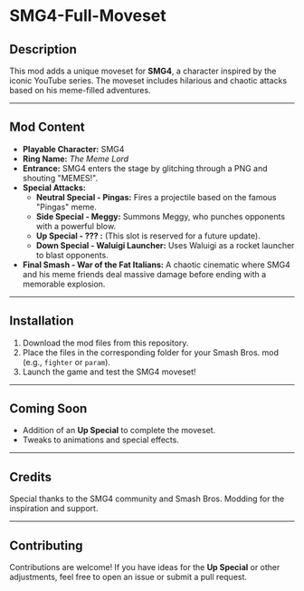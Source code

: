 # SMG4-Full-Moveset

## **Description**  
This mod adds a unique moveset for **SMG4**, a character inspired by the iconic YouTube series. The moveset includes hilarious and chaotic attacks based on his meme-filled adventures.

---

## **Mod Content**  
- **Playable Character:** SMG4  
- **Ring Name:** *The Meme Lord*  
- **Entrance:** SMG4 enters the stage by glitching through a PNG and shouting "MEMES!".  
- **Special Attacks:**  
  - **Neutral Special - Pingas:** Fires a projectile based on the famous "Pingas" meme.  
  - **Side Special - Meggy:** Summons Meggy, who punches opponents with a powerful blow.  
  - **Up Special - ??? :** (This slot is reserved for a future update).  
  - **Down Special - Waluigi Launcher:** Uses Waluigi as a rocket launcher to blast opponents.  
- **Final Smash - War of the Fat Italians:** A chaotic cinematic where SMG4 and his meme friends deal massive damage before ending with a memorable explosion.

---

## **Installation**  
1. Download the mod files from this repository.  
2. Place the files in the corresponding folder for your Smash Bros. mod (e.g., `fighter` or `param`).  
3. Launch the game and test the SMG4 moveset!

---

## **Coming Soon**  
- Addition of an **Up Special** to complete the moveset.  
- Tweaks to animations and special effects.

---

## **Credits**  
Special thanks to the SMG4 community and Smash Bros. Modding for the inspiration and support.

---

## **Contributing**  
Contributions are welcome! If you have ideas for the **Up Special** or other adjustments, feel free to open an issue or submit a pull request.
